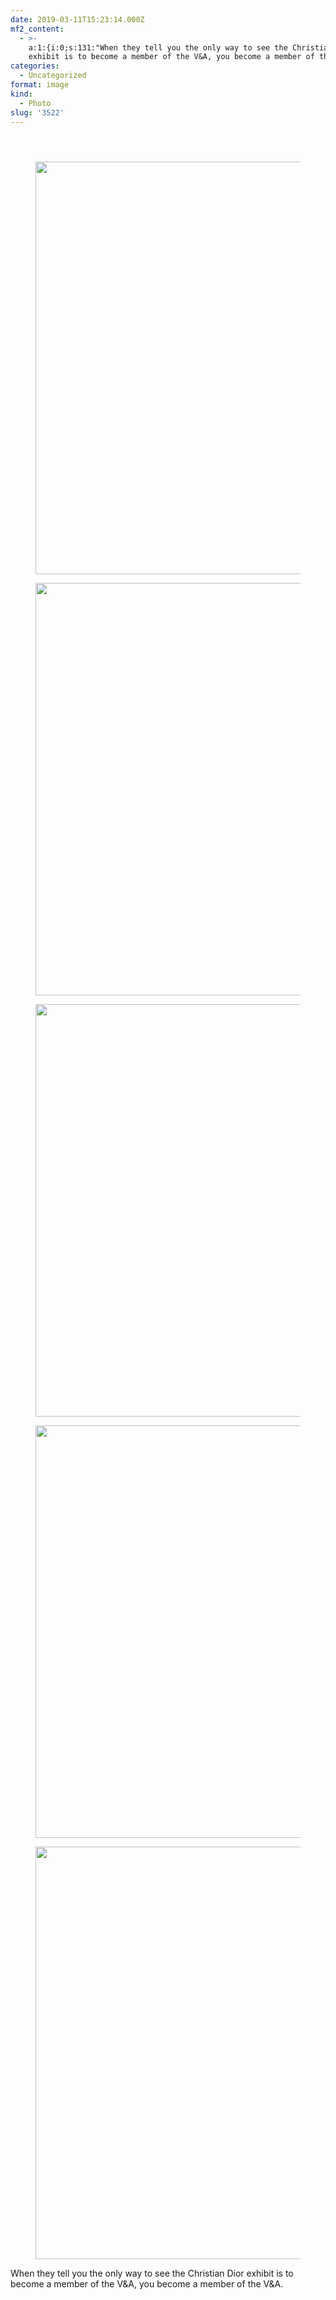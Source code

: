 ```yaml
---
date: 2019-03-11T15:23:14.000Z
mf2_content:
  - >-
    a:1:{i:0;s:131:"When they tell you the only way to see the Christian Dior
    exhibit is to become a member of the V&A, you become a member of the V&A.";}
categories:
  - Uncategorized
format: image
kind:
  - Photo
slug: '3522'
---
```

<section class="response"> <header> </header> 

<div data-carousel-extra='{"blog_id":1,"permalink":"https:\/\/www.yergler.net\/2019\/03\/11\/3522\/"}' id='gallery-23' class='gallery galleryid-3522 gallery-columns-1 gallery-size-large'>
  <figure class='gallery-item'> 
  
  <div class='gallery-icon landscape'>
    <a href='https://www.yergler.net/wp-content/uploads/2019/03/igvnQpOs.jpg'><img width="660" height="660" src="https://www.yergler.net/wp-content/uploads/2019/03/igvnQpOs-1024x1024.jpg" class="attachment-large size-large u-photo" alt="" loading="lazy" srcset="https://www.yergler.net/wp-content/uploads/2019/03/igvnQpOs-1024x1024.jpg 1024w, https://www.yergler.net/wp-content/uploads/2019/03/igvnQpOs-150x150.jpg 150w, https://www.yergler.net/wp-content/uploads/2019/03/igvnQpOs-300x300.jpg 300w, https://www.yergler.net/wp-content/uploads/2019/03/igvnQpOs-768x768.jpg 768w, https://www.yergler.net/wp-content/uploads/2019/03/igvnQpOs-800x800.jpg 800w, https://www.yergler.net/wp-content/uploads/2019/03/igvnQpOs-50x50.jpg 50w, https://www.yergler.net/wp-content/uploads/2019/03/igvnQpOs.jpg 1080w" sizes="(max-width: 660px) 100vw, 660px" data-attachment-id="3523" data-permalink="https://www.yergler.net/2019/03/11/3522/igvnqpos/" data-orig-file="https://www.yergler.net/wp-content/uploads/2019/03/igvnQpOs.jpg" data-orig-size="1080,1080" data-comments-opened="0" data-image-meta="{&quot;aperture&quot;:&quot;0&quot;,&quot;credit&quot;:&quot;&quot;,&quot;camera&quot;:&quot;&quot;,&quot;caption&quot;:&quot;&quot;,&quot;created_timestamp&quot;:&quot;0&quot;,&quot;copyright&quot;:&quot;&quot;,&quot;focal_length&quot;:&quot;0&quot;,&quot;iso&quot;:&quot;0&quot;,&quot;shutter_speed&quot;:&quot;0&quot;,&quot;title&quot;:&quot;&quot;,&quot;orientation&quot;:&quot;0&quot;}" data-image-title="igvnQpOs" data-image-description="" data-image-caption="" data-medium-file="https://www.yergler.net/wp-content/uploads/2019/03/igvnQpOs-300x300.jpg" data-large-file="https://www.yergler.net/wp-content/uploads/2019/03/igvnQpOs-1024x1024.jpg" /></a>
  </div></figure> <figure class='gallery-item'> 
  
  <div class='gallery-icon landscape'>
    <a href='https://www.yergler.net/wp-content/uploads/2019/03/ig3gnF1X.jpg'><img width="660" height="660" src="https://www.yergler.net/wp-content/uploads/2019/03/ig3gnF1X-1024x1024.jpg" class="attachment-large size-large u-photo" alt="" loading="lazy" srcset="https://www.yergler.net/wp-content/uploads/2019/03/ig3gnF1X-1024x1024.jpg 1024w, https://www.yergler.net/wp-content/uploads/2019/03/ig3gnF1X-150x150.jpg 150w, https://www.yergler.net/wp-content/uploads/2019/03/ig3gnF1X-300x300.jpg 300w, https://www.yergler.net/wp-content/uploads/2019/03/ig3gnF1X-768x768.jpg 768w, https://www.yergler.net/wp-content/uploads/2019/03/ig3gnF1X-800x800.jpg 800w, https://www.yergler.net/wp-content/uploads/2019/03/ig3gnF1X-50x50.jpg 50w, https://www.yergler.net/wp-content/uploads/2019/03/ig3gnF1X.jpg 1080w" sizes="(max-width: 660px) 100vw, 660px" data-attachment-id="3524" data-permalink="https://www.yergler.net/2019/03/11/3522/ig3gnf1x/" data-orig-file="https://www.yergler.net/wp-content/uploads/2019/03/ig3gnF1X.jpg" data-orig-size="1080,1080" data-comments-opened="0" data-image-meta="{&quot;aperture&quot;:&quot;0&quot;,&quot;credit&quot;:&quot;&quot;,&quot;camera&quot;:&quot;&quot;,&quot;caption&quot;:&quot;&quot;,&quot;created_timestamp&quot;:&quot;0&quot;,&quot;copyright&quot;:&quot;&quot;,&quot;focal_length&quot;:&quot;0&quot;,&quot;iso&quot;:&quot;0&quot;,&quot;shutter_speed&quot;:&quot;0&quot;,&quot;title&quot;:&quot;&quot;,&quot;orientation&quot;:&quot;0&quot;}" data-image-title="ig3gnF1X" data-image-description="" data-image-caption="" data-medium-file="https://www.yergler.net/wp-content/uploads/2019/03/ig3gnF1X-300x300.jpg" data-large-file="https://www.yergler.net/wp-content/uploads/2019/03/ig3gnF1X-1024x1024.jpg" /></a>
  </div></figure> <figure class='gallery-item'> 
  
  <div class='gallery-icon landscape'>
    <a href='https://www.yergler.net/wp-content/uploads/2019/03/ig6i6djt.jpg'><img width="660" height="660" src="https://www.yergler.net/wp-content/uploads/2019/03/ig6i6djt-1024x1024.jpg" class="attachment-large size-large u-photo" alt="" loading="lazy" srcset="https://www.yergler.net/wp-content/uploads/2019/03/ig6i6djt-1024x1024.jpg 1024w, https://www.yergler.net/wp-content/uploads/2019/03/ig6i6djt-150x150.jpg 150w, https://www.yergler.net/wp-content/uploads/2019/03/ig6i6djt-300x300.jpg 300w, https://www.yergler.net/wp-content/uploads/2019/03/ig6i6djt-768x768.jpg 768w, https://www.yergler.net/wp-content/uploads/2019/03/ig6i6djt-800x800.jpg 800w, https://www.yergler.net/wp-content/uploads/2019/03/ig6i6djt-50x50.jpg 50w, https://www.yergler.net/wp-content/uploads/2019/03/ig6i6djt.jpg 1080w" sizes="(max-width: 660px) 100vw, 660px" data-attachment-id="3525" data-permalink="https://www.yergler.net/2019/03/11/3522/ig6i6djt/" data-orig-file="https://www.yergler.net/wp-content/uploads/2019/03/ig6i6djt.jpg" data-orig-size="1080,1080" data-comments-opened="0" data-image-meta="{&quot;aperture&quot;:&quot;0&quot;,&quot;credit&quot;:&quot;&quot;,&quot;camera&quot;:&quot;&quot;,&quot;caption&quot;:&quot;&quot;,&quot;created_timestamp&quot;:&quot;0&quot;,&quot;copyright&quot;:&quot;&quot;,&quot;focal_length&quot;:&quot;0&quot;,&quot;iso&quot;:&quot;0&quot;,&quot;shutter_speed&quot;:&quot;0&quot;,&quot;title&quot;:&quot;&quot;,&quot;orientation&quot;:&quot;0&quot;}" data-image-title="ig6i6djt" data-image-description="" data-image-caption="" data-medium-file="https://www.yergler.net/wp-content/uploads/2019/03/ig6i6djt-300x300.jpg" data-large-file="https://www.yergler.net/wp-content/uploads/2019/03/ig6i6djt-1024x1024.jpg" /></a>
  </div></figure> <figure class='gallery-item'> 
  
  <div class='gallery-icon landscape'>
    <a href='https://www.yergler.net/wp-content/uploads/2019/03/ighpRBJY.jpg'><img width="660" height="660" src="https://www.yergler.net/wp-content/uploads/2019/03/ighpRBJY-1024x1024.jpg" class="attachment-large size-large u-photo" alt="" loading="lazy" srcset="https://www.yergler.net/wp-content/uploads/2019/03/ighpRBJY-1024x1024.jpg 1024w, https://www.yergler.net/wp-content/uploads/2019/03/ighpRBJY-150x150.jpg 150w, https://www.yergler.net/wp-content/uploads/2019/03/ighpRBJY-300x300.jpg 300w, https://www.yergler.net/wp-content/uploads/2019/03/ighpRBJY-768x768.jpg 768w, https://www.yergler.net/wp-content/uploads/2019/03/ighpRBJY-800x800.jpg 800w, https://www.yergler.net/wp-content/uploads/2019/03/ighpRBJY-50x50.jpg 50w, https://www.yergler.net/wp-content/uploads/2019/03/ighpRBJY.jpg 1080w" sizes="(max-width: 660px) 100vw, 660px" data-attachment-id="3526" data-permalink="https://www.yergler.net/2019/03/11/3522/ighprbjy/" data-orig-file="https://www.yergler.net/wp-content/uploads/2019/03/ighpRBJY.jpg" data-orig-size="1080,1080" data-comments-opened="0" data-image-meta="{&quot;aperture&quot;:&quot;0&quot;,&quot;credit&quot;:&quot;&quot;,&quot;camera&quot;:&quot;&quot;,&quot;caption&quot;:&quot;&quot;,&quot;created_timestamp&quot;:&quot;0&quot;,&quot;copyright&quot;:&quot;&quot;,&quot;focal_length&quot;:&quot;0&quot;,&quot;iso&quot;:&quot;0&quot;,&quot;shutter_speed&quot;:&quot;0&quot;,&quot;title&quot;:&quot;&quot;,&quot;orientation&quot;:&quot;0&quot;}" data-image-title="ighpRBJY" data-image-description="" data-image-caption="" data-medium-file="https://www.yergler.net/wp-content/uploads/2019/03/ighpRBJY-300x300.jpg" data-large-file="https://www.yergler.net/wp-content/uploads/2019/03/ighpRBJY-1024x1024.jpg" /></a>
  </div></figure> <figure class='gallery-item'> 
  
  <div class='gallery-icon landscape'>
    <a href='https://www.yergler.net/wp-content/uploads/2019/03/igoC3agu.jpg'><img width="660" height="660" src="https://www.yergler.net/wp-content/uploads/2019/03/igoC3agu-1024x1024.jpg" class="attachment-large size-large u-photo" alt="" loading="lazy" srcset="https://www.yergler.net/wp-content/uploads/2019/03/igoC3agu-1024x1024.jpg 1024w, https://www.yergler.net/wp-content/uploads/2019/03/igoC3agu-150x150.jpg 150w, https://www.yergler.net/wp-content/uploads/2019/03/igoC3agu-300x300.jpg 300w, https://www.yergler.net/wp-content/uploads/2019/03/igoC3agu-768x768.jpg 768w, https://www.yergler.net/wp-content/uploads/2019/03/igoC3agu-800x800.jpg 800w, https://www.yergler.net/wp-content/uploads/2019/03/igoC3agu-50x50.jpg 50w, https://www.yergler.net/wp-content/uploads/2019/03/igoC3agu.jpg 1080w" sizes="(max-width: 660px) 100vw, 660px" data-attachment-id="3527" data-permalink="https://www.yergler.net/2019/03/11/3522/igoc3agu/" data-orig-file="https://www.yergler.net/wp-content/uploads/2019/03/igoC3agu.jpg" data-orig-size="1080,1080" data-comments-opened="0" data-image-meta="{&quot;aperture&quot;:&quot;0&quot;,&quot;credit&quot;:&quot;&quot;,&quot;camera&quot;:&quot;&quot;,&quot;caption&quot;:&quot;&quot;,&quot;created_timestamp&quot;:&quot;0&quot;,&quot;copyright&quot;:&quot;&quot;,&quot;focal_length&quot;:&quot;0&quot;,&quot;iso&quot;:&quot;0&quot;,&quot;shutter_speed&quot;:&quot;0&quot;,&quot;title&quot;:&quot;&quot;,&quot;orientation&quot;:&quot;0&quot;}" data-image-title="igoC3agu" data-image-description="" data-image-caption="" data-medium-file="https://www.yergler.net/wp-content/uploads/2019/03/igoC3agu-300x300.jpg" data-large-file="https://www.yergler.net/wp-content/uploads/2019/03/igoC3agu-1024x1024.jpg" /></a>
  </div></figure>
</div></section> 

When they tell you the only way to see the Christian Dior exhibit is to become a member of the V&A, you become a member of the V&A.
